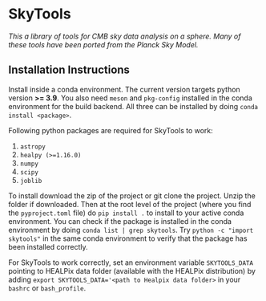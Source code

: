 # SkyTools

*This a library of tools for CMB sky data analysis on a sphere. Many of these tools have been ported from the Planck Sky Model.*

Installation Instructions
-------------------------

Install inside a conda environment. The current version targets python version **>= 3.9**. You also need `meson` and `pkg-config` installed in the conda environment for the build backend. All three can be installed by doing `conda install <package>`.


Following python packages are required for SkyTools to work: 
1. `astropy`  
2. `healpy (>=1.16.0)`  
3. `numpy`  
4. `scipy`  
5. `joblib`  

To install download the zip of the project or git clone the project. Unzip the folder if downloaded. Then at the root level of the project (where you find the `pyproject.toml` file) do `pip install .` to install to your active conda environment. You can check if the package is installed in the conda environment by doing `conda list | grep skytools`. Try `python -c "import skytools"` in the same conda environment to verify that the package has been installed correctly. 

For SkyTools to work correctly, set an environment variable `SKYTOOLS_DATA` pointing to HEALPix data folder (available with the HEALPix distribution) by adding `export SKYTOOLS_DATA='<path to Healpix data folder>` in your `bashrc` or `bash_profile`.
